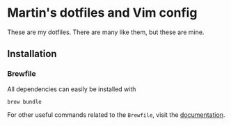 # Martin's dotfiles and Vim config

These are my dotfiles. There are many like them, but these are mine.

## Installation

### Brewfile

All dependencies can easily be installed with

```
brew bundle
```

For other useful commands related to the `Brewfile`, visit the
[documentation](https://github.com/Homebrew/homebrew-bundle).
